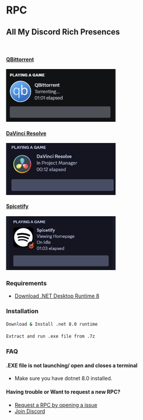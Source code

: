 # RPC


## All My Discord Rich Presences
‎
#### [QBittorrent](https://github.com/v4ish/Qbit-RPC)

<img src="https://github.com/v4ish/RPC/blob/main/Screenshots/qbit.png" alt="logo" width="300"/>


#### [DaVinci Resolve](https://github.com/v4ish/DVResolve-RPC)

<img src="https://github.com/v4ish/RPC/blob/main/Screenshots/davinci.png" alt="logo" width="300"/>

#### [Spicetify](https://github.com/v4ish/Spicetify-RPC)

<img src="https://github.com/v4ish/RPC/blob/main/Screenshots/spice.png" alt="logo" width="300"/>

### Requirements

- [Download .NET Desktop Runtime 8](https://dotnet.microsoft.com/en-us/download/dotnet/8.0)

### Installation

```bash
Download & Install .net 8.0 runtime

Extract and run .exe file from .7z
```

### FAQ

#### .EXE file is not launching/ open and closes a terminal

- Make sure you have dotnet 8.0 installed.

####  Having trouble or Want to request a new RPC?

- [Request a RPC by opening a issue](https://github.com/v4ish/RPC/labels/Request)
- [Join Discord](https://dsc.gg/v4ish)
